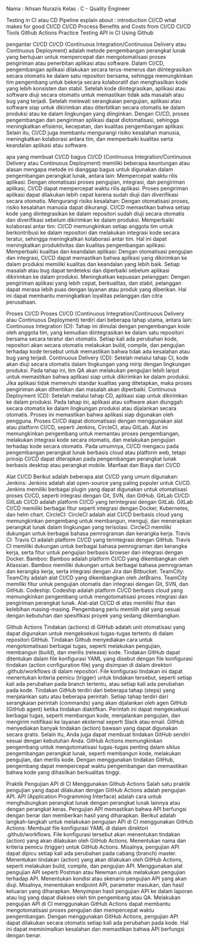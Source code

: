 Nama : Ikhsan Nurazis
Kelas : C - Quality Engineer

Testing in CI atau CD Pipeline
explain about :
introduction CI/CD
what makes for good CI/CD
CI/CD Process
Benefits and Costs from CI/CD
CI/CD Tools
Github Actions
Practice Testing API in CI Using Github


pengantar CI/CD
CI/CD (Continuous Integration/Continuous Delivery atau Continuous Deployment) adalah metode pengembangan perangkat lunak yang bertujuan untuk mempercepat dan mengotomatisasi proses pengiriman atau penerbitan aplikasi atau software.
Dalam CI/CD, pengembangan aplikasi dilakukan secara terus-menerus dan diintegrasikan secara otomatis ke dalam satu repositori bersama, sehingga memungkinkan tim pengembang untuk bekerja secara kolaboratif dan menghasilkan kode yang lebih konsisten dan stabil.
Setelah kode diintegrasikan, aplikasi atau software diuji secara otomatis untuk memastikan tidak ada masalah atau bug yang terjadi. Setelah melewati serangkaian pengujian, aplikasi atau software siap untuk dikirimkan atau diterbitkan secara otomatis ke dalam produksi atau ke dalam lingkungan yang diinginkan.
Dengan CI/CD, proses pengembangan dan pengiriman aplikasi dapat diotomatisasi, sehingga meningkatkan efisiensi, kecepatan, dan kualitas pengembangan aplikasi. Selain itu, CI/CD juga membantu mengurangi risiko kesalahan manusia, meningkatkan kolaborasi antara tim, dan memperbaiki kualitas serta keandalan aplikasi atau software.


apa yang membuat CI/CD bagus
CI/CD (Continuous Integration/Continuous Delivery atau Continuous Deployment) memiliki beberapa keuntungan atau alasan mengapa metode ini dianggap bagus untuk digunakan dalam pengembangan perangkat lunak, antara lain:
Mempercepat waktu rilis aplikasi: Dengan otomatisasi proses pengujian, integrasi, dan pengiriman aplikasi, CI/CD dapat mempercepat waktu rilis aplikasi. Proses pengiriman aplikasi dapat dilakukan lebih cepat karena sudah diuji dan diverifikasi secara otomatis.
Mengurangi risiko kesalahan: Dengan otomatisasi proses, risiko kesalahan manusia dapat dikurangi. CI/CD memastikan bahwa setiap kode yang diintegrasikan ke dalam repositori sudah diuji secara otomatis dan diverifikasi sebelum dikirimkan ke dalam produksi.
Memperbaiki kolaborasi antar tim: CI/CD memungkinkan setiap anggota tim untuk berkontribusi ke dalam repositori dan melakukan integrasi kode secara teratur, sehingga meningkatkan kolaborasi antar tim. Hal ini dapat meningkatkan produktivitas dan kualitas pengembangan aplikasi.
Memperbaiki kualitas dan keandalan aplikasi: Dengan otomatisasi pengujian dan integrasi, CI/CD dapat memastikan bahwa aplikasi yang dikirimkan ke dalam produksi memiliki kualitas dan keandalan yang lebih baik. Setiap masalah atau bug dapat terdeteksi dan diperbaiki sebelum aplikasi dikirimkan ke dalam produksi.
Meningkatkan kepuasan pelanggan: Dengan pengiriman aplikasi yang lebih cepat, berkualitas, dan stabil, pelanggan dapat merasa lebih puas dengan layanan atau produk yang diberikan. Hal ini dapat membantu meningkatkan loyalitas pelanggan dan citra perusahaan.


Proses CI/CD
Proses CI/CD (Continuous Integration/Continuous Delivery atau Continuous Deployment) terdiri dari beberapa tahap utama, antara lain:
Continuous Integration (CI): Tahap ini dimulai dengan pengembangan kode oleh anggota tim, yang kemudian diintegrasikan ke dalam satu repositori bersama secara teratur dan otomatis. Setiap kali ada perubahan kode, repositori akan secara otomatis melakukan build, compile, dan pengujian terhadap kode tersebut untuk memastikan bahwa tidak ada kesalahan atau bug yang terjadi.
Continuous Delivery (CD): Setelah melalui tahap CI, kode akan diuji secara otomatis dalam lingkungan yang mirip dengan lingkungan produksi. Pada tahap ini, tim QA akan melakukan pengujian lebih lanjut untuk memastikan bahwa aplikasi siap untuk dikirimkan ke dalam produksi. Jika aplikasi tidak memenuhi standar kualitas yang ditetapkan, maka proses pengiriman akan dihentikan dan masalah akan diperbaiki.
Continuous Deployment (CD): Setelah melalui tahap CD, aplikasi siap untuk dikirimkan ke dalam produksi. Pada tahap ini, aplikasi atau software akan diunggah secara otomatis ke dalam lingkungan produksi atau dijalankan secara otomatis. Proses ini memastikan bahwa aplikasi siap digunakan oleh pengguna.
Proses CI/CD dapat diotomatisasi dengan menggunakan alat atau platform CI/CD, seperti Jenkins, CircleCI, atau GitLab. Alat ini memungkinkan pengembang untuk memantau proses pengembangan, melakukan integrasi kode secara otomatis, dan melakukan pengujian terhadap kode secara otomatis.
Pada umumnya, CI/CD mengacu pada pengembangan perangkat lunak berbasis cloud atau platform web, tetapi prinsip CI/CD dapat diterapkan pada pengembangan perangkat lunak berbasis desktop atau perangkat mobile.
Manfaat dan Biaya dari CI/CD


Alat CI/CD
 Berikut adalah beberapa alat CI/CD yang umum digunakan:
Jenkins: Jenkins adalah alat open-source yang paling populer untuk CI/CD. Jenkins memiliki berbagai plugin yang dapat digunakan untuk otomatisasi proses CI/CD, seperti integrasi dengan Git, SVN, dan GitHub.
GitLab CI/CD: GitLab CI/CD adalah platform CI/CD yang terintegrasi dengan GitLab. GitLab CI/CD memiliki berbagai fitur seperti integrasi dengan Docker, Kubernetes, dan helm chart.
CircleCI: CircleCI adalah alat CI/CD berbasis cloud yang memungkinkan pengembang untuk membangun, menguji, dan menerapkan perangkat lunak dalam lingkungan yang terisolasi. CircleCI memiliki dukungan untuk berbagai bahasa pemrograman dan kerangka kerja.
Travis CI: Travis CI adalah platform CI/CD yang terintegrasi dengan GitHub. Travis CI memiliki dukungan untuk berbagai bahasa pemrograman dan kerangka kerja, serta fitur untuk pengujian berbasis browser dan integrasi dengan Docker.
Bamboo: Bamboo adalah platform CI/CD yang dikembangkan oleh Atlassian. Bamboo memiliki dukungan untuk berbagai bahasa pemrograman dan kerangka kerja, serta integrasi dengan Jira dan Bitbucket.
TeamCity: TeamCity adalah alat CI/CD yang dikembangkan oleh JetBrains. TeamCity memiliki fitur untuk pengujian otomatis dan integrasi dengan Git, SVN, dan GitHub.
Codeship: Codeship adalah platform CI/CD berbasis cloud yang memungkinkan pengembang untuk mengotomatisasi proses integrasi dan pengiriman perangkat lunak.
Alat-alat CI/CD di atas memiliki fitur dan kelebihan masing-masing. Pengembang perlu memilih alat yang sesuai dengan kebutuhan dan spesifikasi proyek yang sedang dikembangkan.


Github Actions
Tindakan (actions) di GitHub adalah unit otomatisasi yang dapat digunakan untuk mengeksekusi tugas-tugas tertentu di dalam repositori GitHub. Tindakan Github menyediakan cara untuk mengotomatisasi berbagai tugas, seperti melakukan pengujian, membangun (build), dan merilis (release) kode.
Tindakan GitHub dapat ditentukan dalam file konfigurasi YAML yang disebut dengan file konfigurasi tindakan (action configuration file) yang disimpan di dalam direktori .github/workflows di dalam repositori. File konfigurasi tindakan ini dapat menentukan kriteria pemicu (trigger) untuk tindakan tersebut, seperti setiap kali ada perubahan pada branch tertentu, atau setiap kali ada perubahan pada kode.
Tindakan GitHub terdiri dari beberapa tahap (steps) yang menjalankan satu atau beberapa perintah. Setiap tahap terdiri dari serangkaian perintah (commands) yang akan dijalankan oleh agen GitHub (GitHub agent) ketika tindakan diaktifkan. Perintah ini dapat mengeksekusi berbagai tugas, seperti membangun kode, menjalankan pengujian, dan mengirim notifikasi ke layanan eksternal seperti Slack atau email.
GitHub menyediakan banyak tindakan (action) bawaan yang dapat digunakan secara gratis. Selain itu, Anda juga dapat membuat tindakan GitHub sendiri sesuai dengan kebutuhan Anda. GitHub Actions memungkinkan pengembang untuk mengotomatisasi tugas-tugas penting dalam siklus pengembangan perangkat lunak, seperti membangun kode, melakukan pengujian, dan merilis kode. Dengan menggunakan tindakan GitHub, pengembang dapat mempercepat waktu pengembangan dan memastikan bahwa kode yang dihasilkan berkualitas tinggi.


Praktik Pengujian API di CI Menggunakan Github Actions
Salah satu praktik pengujian yang dapat dilakukan dengan GitHub Actions adalah pengujian API. API (Application Programming Interface) adalah cara untuk menghubungkan perangkat lunak dengan perangkat lunak lainnya atau dengan perangkat keras. Pengujian API memastikan bahwa API berfungsi dengan benar dan memberikan hasil yang diharapkan.
Berikut adalah langkah-langkah untuk melakukan pengujian API di CI menggunakan GitHub Actions:
Membuat file konfigurasi YAML di dalam direktori .github/workflows. File konfigurasi tersebut akan menentukan tindakan (action) yang akan dilakukan oleh GitHub Actions.
Menentukan nama dan kriteria pemicu (trigger) untuk GitHub Actions. Misalnya, pengujian API dapat dipicu setiap kali ada perubahan pada cabang (branch) master.
Menentukan tindakan (action) yang akan dilakukan oleh GitHub Actions, seperti melakukan build, compile, dan pengujian API.
Menggunakan alat pengujian API seperti Postman atau Newman untuk melakukan pengujian terhadap API.
Menentukan kondisi atau skenario pengujian API yang akan diuji. Misalnya, menentukan endpoint API, parameter masukan, dan hasil keluaran yang diharapkan.
Menyimpan hasil pengujian API ke dalam laporan atau log yang dapat diakses oleh tim pengembang atau QA.
Melakukan pengujian API di CI menggunakan GitHub Actions dapat membantu mengotomatisasi proses pengujian dan mempercepat waktu pengembangan. Dengan menggunakan GitHub Actions, pengujian API dapat dilakukan secara otomatis setiap kali ada perubahan pada kode. Hal ini dapat meminimalkan kesalahan dan memastikan bahwa API berfungsi dengan benar.